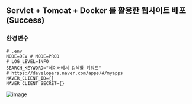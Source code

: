 ## Servlet + Tomcat + Docker 를 활용한 웹사이트 배포 (Success)

### 환경변수
```
# .env
MODE=DEV # MODE=PROD
# LOG_LEVEL=INFO
SEARCH_KEYWORD="네이버에서 검색할 키워드"
# https://developers.naver.com/apps/#/myapps
NAVER_CLIENT_ID={}
NAVER_CLIENT_SECRET={}
```

![image](https://github.com/user-attachments/assets/23a982c7-6e16-404c-9664-588174fc6ca0)
